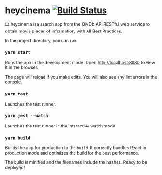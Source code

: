 # heycinema [![Build Status](https://travis-ci.org/PyColors/heycinema.svg?branch=master)](https://travis-ci.org/PyColors/heycinema)

🎞️ heycinema isa search app from the OMDb API RESTful web service to obtain movie pieces of information, with All Best Practices.

In the project directory, you can run:

### `yarn start`

Runs the app in the development mode.
Open [http://localhost:8080](http://localhost:3000) to view it in the browser.

The page will reload if you make edits.
You will also see any lint errors in the console.

### `yarn test`

Launches the test runner.

### `yarn jest --watch`

Launches the test runner in the interactive watch mode.

### `yarn build`

Builds the app for production to the `build`.
It correctly bundles React in production mode and optimizes the build for the best performance.

The build is minified and the filenames include the hashes. Ready to be deployed!

